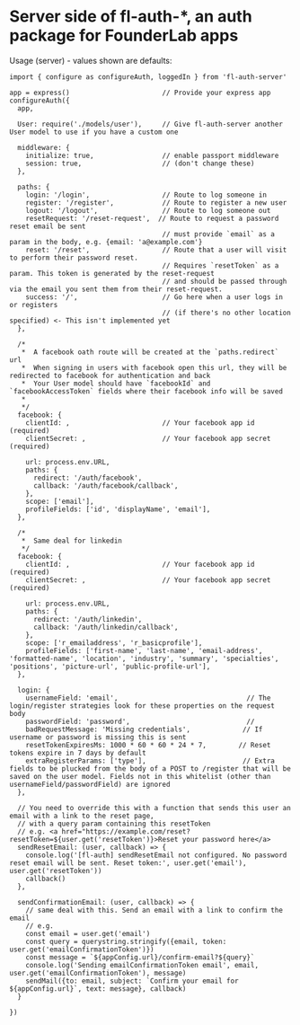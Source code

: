 # Server side of fl-auth-*, an auth package for FounderLab apps

Usage (server) - values shown are defaults:

    import { configure as configureAuth, loggedIn } from 'fl-auth-server'

    app = express()                       // Provide your express app
    configureAuth({
      app,

      User: require('./models/user'),     // Give fl-auth-server another User model to use if you have a custom one

      middleware: {
        initialize: true,                 // enable passport middleware 
        session: true,                    // (don't change these)
      },

      paths: {
        login: '/login',                  // Route to log someone in
        register: '/register',            // Route to register a new user
        logout: '/logout',                // Route to log someone out
        resetRequest: '/reset-request',  // Route to request a password reset email be sent
                                          // must provide `email` as a param in the body, e.g. {email: 'a@example.com'} 
        reset: '/reset',                  // Route that a user will visit to perform their password reset. 
                                          // Requires `resetToken` as a param. This token is generated by the reset-request 
                                          // and should be passed through via the email you sent them from their reset-request.
        success: '/',                     // Go here when a user logs in or registers 
                                          // (if there's no other location specified) <- This isn't implemented yet
      },
      
      /*
       *  A facebook oath route will be created at the `paths.redirect` url
       *  When signing in users with facebook open this url, they will be redirected to facebook for authentication and back
       *  Your User model should have `facebookId` and `facebookAccessToken` fields where their facebook info will be saved
       *  
       */
      facebook: {                         
        clientId: ,                       // Your facebook app id (required)
        clientSecret: ,                   // Your facebook app secret (required)

        url: process.env.URL,
        paths: {
          redirect: '/auth/facebook',
          callback: '/auth/facebook/callback',
        },
        scope: ['email'],
        profileFields: ['id', 'displayName', 'email'],
      },
      
      /*
       *  Same deal for linkedin
       */
      facebook: {                         
        clientId: ,                       // Your facebook app id (required)
        clientSecret: ,                   // Your facebook app secret (required)

        url: process.env.URL,
        paths: {
          redirect: '/auth/linkedin',
          callback: '/auth/linkedin/callback',
        },
        scope: ['r_emailaddress', 'r_basicprofile'],
        profileFields: ['first-name', 'last-name', 'email-address', 'formatted-name', 'location', 'industry', 'summary', 'specialties', 'positions', 'picture-url', 'public-profile-url'],
      },
      
      login: {                          
        usernameField: 'email',                                // The login/register strategies look for these properties on the request body
        passwordField: 'password',                             //
        badRequestMessage: 'Missing credentials',             // If username or password is missing this is sent
        resetTokenExpiresMs: 1000 * 60 * 60 * 24 * 7,        // Reset tokens expire in 7 days by default
        extraRegisterParams: ['type'],                        // Extra fields to be plucked from the body of a POST to /register that will be saved on the user model. Fields not in this whitelist (other than usernameField/passwordField) are ignored
      },

      // You need to override this with a function that sends this user an email with a link to the reset page, 
      // with a query param containing this resetToken 
      // e.g. <a href="https://example.com/reset?resetToken=${user.get('resetToken')}>Reset your password here</a>
      sendResetEmail: (user, callback) => {
        console.log('[fl-auth] sendResetEmail not configured. No password reset email will be sent. Reset token:', user.get('email'), user.get('resetToken'))
        callback()
      },

      sendConfirmationEmail: (user, callback) => {
        // same deal with this. Send an email with a link to confirm the email
        // e.g.
        const email = user.get('email')
        const query = querystring.stringify({email, token: user.get('emailConfirmationToken')})
        const message = `${appConfig.url}/confirm-email?${query}`
        console.log('Sending emailConfirmationToken email', email, user.get('emailConfirmationToken'), message)
        sendMail({to: email, subject: `Confirm your email for ${appConfig.url}`, text: message}, callback)
      }

    })
